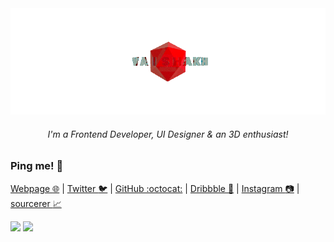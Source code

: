 <div align="center">
    <img src="https://github.com/vaishakhanil/vaishakhanil/blob/master/turn.gif">
    <h6><i>I'm a Frontend Developer, UI Designer & an 3D enthusiast!</i></h6>
</div>

### Ping me! :maple_leaf:
[Webpage :globe_with_meridians:](https://vaishakhanil.github.io/) | [Twitter :bird:](https://twitter.com/_vaishakhanil_) | [GitHub :octocat:](https://github.com/vaishakhanil) | [Dribbble :art:](https://dribbble.com/vaishakhanil) | [Instagram :camera:](https://www.instagram.com/_vaishakhanil_/) | [sourcerer :chart_with_upwards_trend:](https://sourcerer.io/vaishakhanil) 
<p>
    <img src="https://visitor-badge.glitch.me/badge?page_id=vaishakhanil.visitor-badge">
    <img src="https://img.shields.io/badge/status-up-brightgreen">
<p/>
